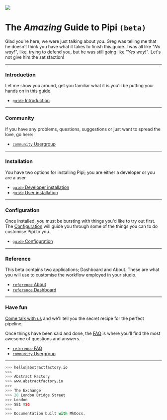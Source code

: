 <!-- ![](../img/title.png) -->
<!-- ![](https://dl.dropbox.com/s/x6gap4a13jekdnz/title.png) -->
![](https://dl.dropbox.com/s/uwh6k3ycar6l7gz/the_general_problem.png)
<!-- ![](https://www.dropbox.com/s/x6gap4a13jekdnz/title.png) -->

# The *Amazing* Guide to **Pipi** `(beta)`

Glad you're here, we were just talking about you. Greg was telling me that he doesn't think you have what it takes to finish this guide. I was all like *"No way!"*, like, trying to defend you, but he was still going like *"Yes way!"*. Let's not give him the satisfaction!

---

### Introduction

Let me show you around, get you familiar what it is you'll be putting your hands on in this guide.

* [`guide` Introduction][intro]

---

### Community

If you have any problems, questions, suggestions or just want to spread the love, go here:

* [`community` Usergroup][usergroup]

---

### Installation

You have two options for installing Pipi; you are either a developer or you are a user.

* [`guide` Developer installation][devinst]
* [`guide` User installation][userinst]

---

### Configuration

Once installed, you must be bursting with things you'd like to try out first. The [Configuration][conf] will guide you through some of the things you can to do customise Pipi to you.

* [`guide` Configuration][conf]

---

### Reference

This beta contains two applications; Dashboard and About. These are what you will use to customise the workflow employed in your studio.

* [`reference` About][about]
* [`reference` Dashboard][dash]

---

### Have fun

[Come talk with us][usergroup] and we'll tell you the secret recipe for the perfect pipeline.

Once things have been said and done, the [FAQ][] is where you'll find the most awesome of questions and answers.

* [`reference` FAQ][FAQ]
* [`community` Usergroup][usergroup]

---

```python
>>> hello@abstractfactory.io
>>> 
>>> Abstract Factory
>>> www.abstractfactory.io
>>> 
>>> The Exchange
>>> 28 London Bridge Street
>>> London
>>> SE1 9SG
>>> 
>>> Documentation built with MkDocs.

```

[intro]: introduction.md
[firststeps]: user-guide/first-steps
[FAQ]: user-guide/faq
[about]: user-guide/reference#About
[dash]: user-guide/reference#Dashboard
[conf]: configuration/overview
[api]: user-guide/api
[devinst]: installation/developer-installation
[userinst]: installation/user-installation
[usergroup]: https://groups.google.com/forum/#!forum/pipi-beta1